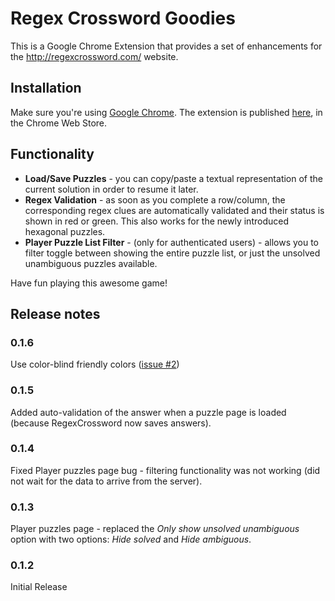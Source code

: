 # Regex Crossword Goodies

This is a Google Chrome Extension that provides a set of enhancements for the http://regexcrossword.com/ website.

## Installation

Make sure you're using [Google Chrome](http://www.google.com/chrome/). The extension is published [here](https://chrome.google.com/webstore/detail/regex-crossword-goodies/cfcmapoondlingnafablpgekhjiedckl), in the Chrome Web Store.

## Functionality

* **Load/Save Puzzles** - you can copy/paste a textual representation of the current solution in order to resume it later.
* **Regex Validation** - as soon as you complete a row/column, the corresponding regex clues are automatically validated and their status is shown in red or green. This also works for the newly introduced hexagonal puzzles.
* **Player Puzzle List Filter** - (only for authenticated users) - allows you to filter toggle between showing the entire puzzle list, or just the unsolved unambiguous puzzles available.
 
Have fun playing this awesome game!

## Release notes

### 0.1.6

Use color-blind friendly colors ([issue #2](https://github.com/wolfascu/regex-crossword-goodies/issues/2))

### 0.1.5

Added auto-validation of the answer when a puzzle page is loaded (because RegexCrossword now saves answers).

### 0.1.4

Fixed Player puzzles page bug - filtering functionality was not working (did not wait for the data to arrive from the server).

### 0.1.3

Player puzzles page - replaced the *Only show unsolved unambiguous* option with two options: *Hide solved* and *Hide ambiguous*.

### 0.1.2

Initial Release
